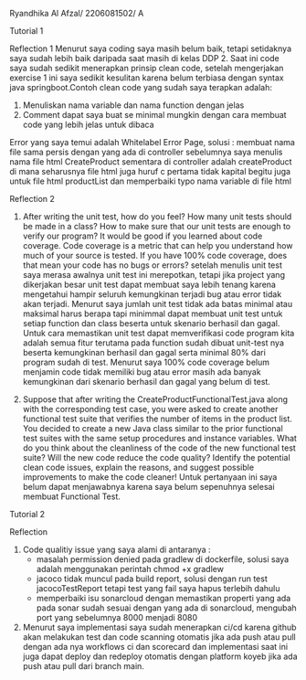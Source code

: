 Ryandhika Al Afzal/ 2206081502/ A

Tutorial 1

Reflection 1
Menurut saya coding saya masih belum baik, tetapi setidaknya saya sudah lebih baik daripada saat masih di kelas DDP 2. Saat ini code saya sudah sedikit menerapkan prinsip clean code, setelah mengerjakan exercise 1 ini saya sedikit kesulitan karena belum terbiasa dengan syntax java springboot.Contoh clean code yang sudah saya terapkan adalah:
1. Menuliskan nama variable dan nama function dengan jelas
2. Comment dapat saya buat se minimal mungkin dengan cara membuat code yang lebih jelas untuk dibaca

Error yang saya temui adalah Whitelabel Error Page, solusi : membuat nama file sama persis dengan yang ada di controller sebelumnya saya menulis nama file html CreateProduct sementara di controller adalah createProduct di mana seharusnya file html juga huruf c pertama tidak kapital begitu juga untuk file html productList dan memperbaiki typo nama variable di file html

Reflection 2
1. After writing the unit test, how do you feel? How many unit tests should be made in a class? How to make sure that our unit tests are enough to verify our program? It would be good if you learned about code coverage. Code coverage is a metric that can help you understand how much of your source is tested. If you have 100% code coverage, does that mean your code has no bugs or errors? 
setelah menulis unit test saya merasa awalnya unit test ini merepotkan, tetapi jika project yang dikerjakan besar unit test dapat membuat saya lebih tenang karena mengetahui hampir seluruh kemungkinan terjadi bug atau error tidak akan terjadi. Menurut saya jumlah unit test tidak ada batas minimal atau maksimal harus berapa tapi minimmal dapat membuat unit test untuk setiap function dan class beserta untuk skenario berhasil dan gagal. Untuk cara memastikan unit test dapat memverifikasi code program kita adalah semua fitur terutama pada function sudah dibuat unit-test nya beserta kemungkinan berhasil dan gagal serta minimal 80% dari program sudah di test. Menurut saya 100% code coverage belum menjamin code tidak memiliki bug atau error masih ada banyak kemungkinan dari skenario berhasil dan gagal yang belum di test.

2. Suppose that after writing the CreateProductFunctionalTest.java along with the corresponding test case, you were asked to create another functional test suite that verifies the number of items in the product list. You decided to create a new Java class similar to the prior functional test suites with the same setup procedures and instance variables.
   What do you think about the cleanliness of the code of the new functional test suite? Will the new code reduce the code quality? Identify the potential clean code issues, explain the reasons, and suggest possible improvements to make the code cleaner!
Untuk pertanyaan ini saya belum dapat menjawabnya karena saya belum sepenuhnya selesai membuat Functional Test.

Tutorial 2

Reflection

1. Code qualitiy issue yang saya alami di antaranya : 
   - masalah permission denied pada gradlew di dockerfile, solusi saya adalah menggunakan perintah chmod +x gradlew
   - jacoco tidak muncul pada build report, solusi dengan run test jacocoTestReport tetapi test yang fail saya hapus terlebih dahulu
   - memperbaiki isu sonarcloud dengan memastikan properti yang ada pada sonar sudah sesuai dengan yang ada di sonarcloud, mengubah port yang sebelumnya 8000 menjadi 8080
2. Menurut saya implementasi saya sudah menerapkan ci/cd karena github akan melakukan test dan code scanning otomatis jika ada push atau pull dengan ada nya workflows ci dan scorecard dan implementasi saat ini juga dapat deploy dan redeploy otomatis dengan platform koyeb jika ada push atau pull dari branch main.